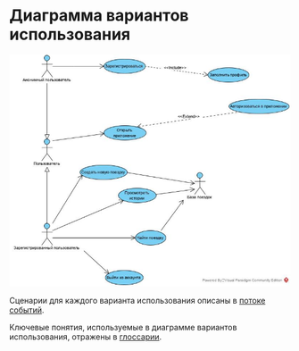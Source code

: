 ﻿# Диаграмма вариантов использования

![Диаграмма вариантов использования](../../../Images/System%20design/UseCase.jpg)

Сценарии для каждого варианта использования описаны в [потоке событий](../UseCase/Flow%20of%20Events.md).

Ключевые понятия, используемые в диаграмме вариантов использования, отражены в [глоссарии](../UseCase/Glossarium.md). 

